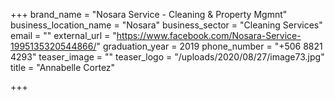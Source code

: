 +++
brand_name = "Nosara Service - Cleaning & Property Mgmnt"
business_location_name = "Nosara"
business_sector = "Cleaning Services"
email = ""
external_url = "https://www.facebook.com/Nosara-Service-1995135320544866/"
graduation_year = 2019
phone_number = "+506 8821 4293"
teaser_image = ""
teaser_logo = "/uploads/2020/08/27/image73.jpg"
title = "Annabelle Cortez"

+++
